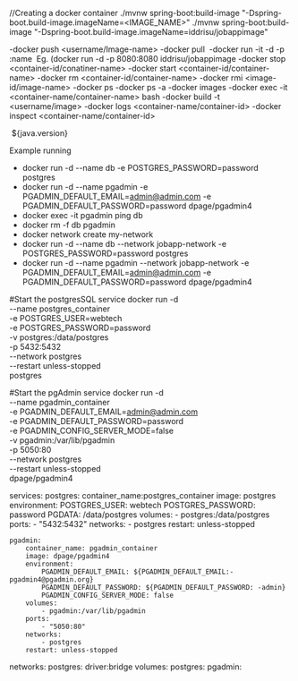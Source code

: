 //Creating a docker container
./mvnw spring-boot:build-image "-Dspring-boot.build-image.imageName=<IMAGE_NAME>"
./mvnw spring-boot:build-image "-Dspring-boot.build-image.imageName=iddrisu/jobappimage"

-docker push <username/Image-name>
-docker pull <IMAGE>
-docker run -it -d -p <host-port>:<container-port>name <NAME> <IMAGE> Eg. (docker run -d -p 8080:8080 iddrisu/jobappimage
-docker stop <container-id/conatiner-name>
-docker start <container-id/container-name>
-docker rm <container-id/container-name>
-docker rmi <image-id/image-name>
-docker ps
-docker ps -a
-docker images
-docker exec -it <container-name/container-name> bash
-docker build -t <username/image>
-docker logs <container-name/container-id>
-docker inspect <container-name/container-id>

<!-- Make sure `mvn spring-boot:build-image` uses the Java version defined in this project -->
</configuration>					
    <image>
        <env>
            <BP_JVM_VERSION>${java.version}</BP_JVM_VERSION>
        </env>
    </image>
</configuration>

Example running
- docker run -d --name db -e POSTGRES_PASSWORD=password postgres
- docker run -d --name pgadmin -e PGADMIN_DEFAULT_EMAIL=admin@admin.com -e PGADMIN_DEFAULT_PASSWORD=password dpage/pgadmin4
- docker exec -it pgadmin ping db
- docker rm -f db pgadmin
- docker network create my-network
- docker run -d --name db --network jobapp-network -e POSTGRES_PASSWORD=password postgres
- docker run -d --name pgadmin --network jobapp-network -e PGADMIN_DEFAULT_EMAIL=admin@admin.com -e PGADMIN_DEFAULT_PASSWORD=password dpage/pgadmin4

#Start the postgresSQL service
docker run -d \
    --name postgres_container \
    -e POSTGRES_USER=webtech \
    -e POSTGRES_PASSWORD=password \
    -v postgres:/data/postgres \
    -p 5432:5432 \
    --network postgres \
    --restart unless-stopped \
    postgres

#Start the pgAdmin service
docker run -d \
    --name pgadmin_container \
    -e PGADMIN_DEFAULT_EMAIL=admin@admin.com \
    -e PGADMIN_DEFAULT_PASSWORD=password \
    -e PGADMIN_CONFIG_SERVER_MODE=false \
    -v pgadmin:/var/lib/pgadmin \
    -p 5050:80 \
    --network postgres \
    --restart unless-stopped \
    dpage/pgadmin4

services:
    postgres:
        container_name:postgres_container
        image: postgres
        environment:
            POSTGRES_USER: webtech
            POSTGRES_PASSWORD: password
            PGDATA: /data/postgres
        volumes:
            - postgres:/data/postgres
        ports:
            - "5432:5432"
        networks:
            - postgres
        restart: unless-stopped

    pgadmin:
        container_name: pgadmin_container
        image: dpage/pgadmin4
        environment:
            PGADMIN_DEFAULT_EMAIL: ${PGADMIN_DEFAULT_EMAIL:-pgadmin4@pgadmin.org}
            PGADMIN_DEFAULT_PASSWORD: ${PGADMIN_DEFAULT_PASSWORD: -admin}
            PGADMIN_CONFIG_SERVER_MODE: false
        volumes:
            - pgadmin:/var/lib/pgadmin
        ports:
            - "5050:80"
        networks:
            - postgres
        restart: unless-stopped
networks:
    postgres:
        driver:bridge
volumes:
    postgres:
    pgadmin:
            